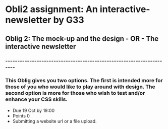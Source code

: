 # Obli2 assignment: An interactive-newsletter by G33 
## Oblig 2: The mock-up and the design - OR - The interactive newsletter
### ---------------------------------------------------------------------
### This Oblig gives you two options. The first is intended more for those of you who would like to play around with design. The second option is more for those who wish to test and/or enhance your CSS skills.

* Due 19 Oct by 19:00 
* Points 0 
* Submitting a website url or a file upload.
